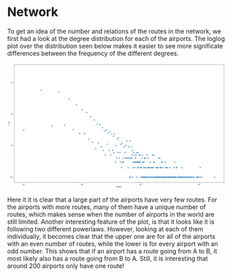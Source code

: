 # Network

To get an idea of the number and relations of the routes in the network, we first had a look at the degree distribution for each of the airports.
The loglog plot over the distribution seen below makes it easier to see more significate differences between the frequency of the different degrees.

![Powerlaw plot of the degree distribution](images/powerlawplot.png)

Here it it is clear that a large part of the airports have very few routes.
For the airports with more routes, many of them have a unique number of routes, which makes sense when the number of airports in the world are still limited.
Another interesting feature of the plot, is that it looks like it is following two different powerlaws.
However, looking at each of them individually, it becomes clear that the upper one are for all of the airports with an even number of routes, while the lower is for every airport with an odd number.
This shows that if an airport has a route going from A to B, it most likely also has a route going from B to A.
Still, it is interesting that around 200 airports only have one route!
